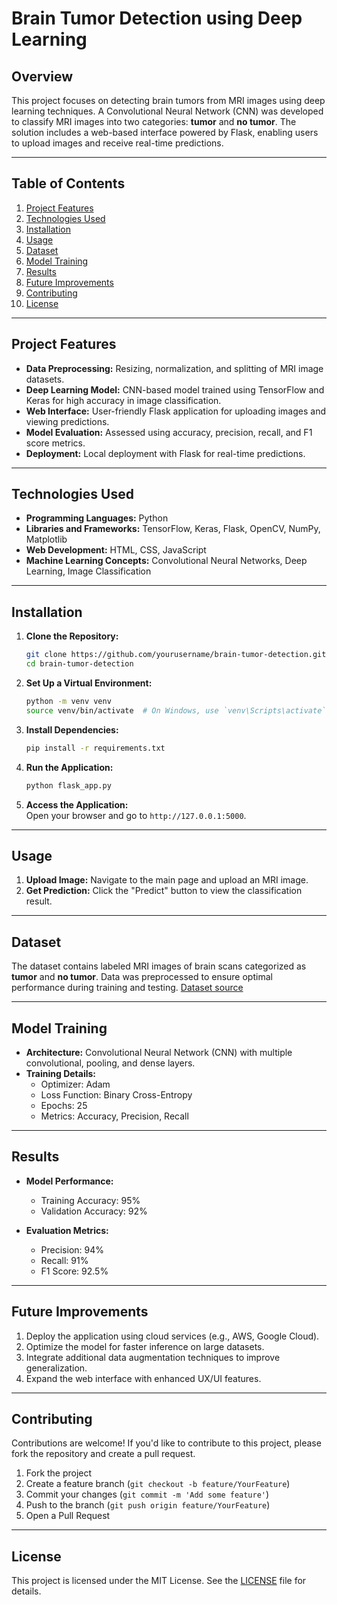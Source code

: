 # **Brain Tumor Detection using Deep Learning**

## **Overview**  
This project focuses on detecting brain tumors from MRI images using deep learning techniques. A Convolutional Neural Network (CNN) was developed to classify MRI images into two categories: **tumor** and **no tumor**. The solution includes a web-based interface powered by Flask, enabling users to upload images and receive real-time predictions.

---

## **Table of Contents**
1. [Project Features](#project-features)  
2. [Technologies Used](#technologies-used)  
3. [Installation](#installation)  
4. [Usage](#usage)  
5. [Dataset](#dataset)  
6. [Model Training](#model-training)  
7. [Results](#results)  
8. [Future Improvements](#future-improvements)  
9. [Contributing](#contributing)  
10. [License](#license)  

---

## **Project Features**  
- **Data Preprocessing:** Resizing, normalization, and splitting of MRI image datasets.  
- **Deep Learning Model:** CNN-based model trained using TensorFlow and Keras for high accuracy in image classification.  
- **Web Interface:** User-friendly Flask application for uploading images and viewing predictions.  
- **Model Evaluation:** Assessed using accuracy, precision, recall, and F1 score metrics.  
- **Deployment:** Local deployment with Flask for real-time predictions.  

---

## **Technologies Used**  
- **Programming Languages:** Python  
- **Libraries and Frameworks:** TensorFlow, Keras, Flask, OpenCV, NumPy, Matplotlib  
- **Web Development:** HTML, CSS, JavaScript  
- **Machine Learning Concepts:** Convolutional Neural Networks, Deep Learning, Image Classification  

---

## **Installation**  

1. **Clone the Repository:**  
   ```bash
   git clone https://github.com/yourusername/brain-tumor-detection.git
   cd brain-tumor-detection
   ```

2. **Set Up a Virtual Environment:**  
   ```bash
   python -m venv venv
   source venv/bin/activate  # On Windows, use `venv\Scripts\activate`
   ```

3. **Install Dependencies:**  
   ```bash
   pip install -r requirements.txt
   ```

4. **Run the Application:**  
   ```bash
   python flask_app.py
   ```

5. **Access the Application:**  
   Open your browser and go to `http://127.0.0.1:5000`.

---

## **Usage**  

1. **Upload Image:** Navigate to the main page and upload an MRI image.  
2. **Get Prediction:** Click the "Predict" button to view the classification result.  

---

## **Dataset**  
The dataset contains labeled MRI images of brain scans categorized as **tumor** and **no tumor**. Data was preprocessed to ensure optimal performance during training and testing. [Dataset source](https://www.kaggle.com/...)

---

## **Model Training**  

- **Architecture:** Convolutional Neural Network (CNN) with multiple convolutional, pooling, and dense layers.  
- **Training Details:**  
  - Optimizer: Adam  
  - Loss Function: Binary Cross-Entropy  
  - Epochs: 25  
  - Metrics: Accuracy, Precision, Recall  

---

## **Results**  

- **Model Performance:**  
  - Training Accuracy: 95%  
  - Validation Accuracy: 92%  

- **Evaluation Metrics:**  
  - Precision: 94%  
  - Recall: 91%  
  - F1 Score: 92.5%  

---

## **Future Improvements**  

1. Deploy the application using cloud services (e.g., AWS, Google Cloud).  
2. Optimize the model for faster inference on large datasets.  
3. Integrate additional data augmentation techniques to improve generalization.  
4. Expand the web interface with enhanced UX/UI features.  

---

## **Contributing**  

Contributions are welcome! If you'd like to contribute to this project, please fork the repository and create a pull request.  

1. Fork the project  
2. Create a feature branch (`git checkout -b feature/YourFeature`)  
3. Commit your changes (`git commit -m 'Add some feature'`)  
4. Push to the branch (`git push origin feature/YourFeature`)  
5. Open a Pull Request  

---

## **License**  
This project is licensed under the MIT License. See the [LICENSE](LICENSE) file for details.  

